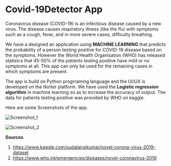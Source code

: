 # Covid-19Detector App

Coronavirus disease (COVID-19) is an infectious disease caused by a new virus.
The disease causes respiratory illness (like the flu) with symptoms such as a cough, fever, and in more severe cases, difficulty breathing.

We have a designed an application using **MACHINE LEARNING** that predicts the probability of a person testing positive for COVID-19 disease based on the symptoms. However the World Health Organisation (WHO) has released statistcs that 45-50% of the patients testing positive have mild or no symptoms at all.
This app can only be used for the remaining cases in which symptoms are present.

The app is build on Python progrraming language and the UI/UX is developed on the tkinter platform. We have used the **Logistic regression algorithm** in machine learning so as to increase the accuracy of output. The data for patients testing positive was provided by WHO on kaggle.

Here are some Screenshots of the app.

![Screenshot_1](https://github.com/Nimish-Jain/Covid-19Detector/CovidSS_1)

![Screenshot_2](https://github.com/Nimish-Jain/Covid-19Detector/CovidSS_2)

**Sources**
1. https://www.kaggle.com/sudalairajkumar/novel-corona-virus-2019-dataset
2. https://www.who.int/emergencies/diseases/novel-coronavirus-2019
